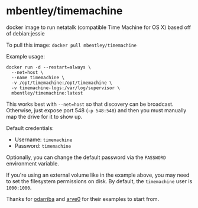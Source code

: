 mbentley/timemachine
====================

docker image to run netatalk (compatible Time Machine for OS X)
based off of debian:jessie

To pull this image:
`docker pull mbentley/timemachine`

Example usage:
```
docker run -d --restart=always \
  --net=host \
  --name timemachine \
  -v /opt/timemachine:/opt/timemachine \
  -v timemachine-logs:/var/log/supervisor \
  mbentley/timemachine:latest
```

This works best with `--net=host` so that discovery can be broadcast.  Otherwise, just expose port 548 (`-p 548:548`) and then you must manually map the drive for it to show up.

Default credentials:
  * Username: `timemachine`
  * Password: `timemachine`

Optionally, you can change the default password via the `PASSWORD` environment variable.

If you're using an external volume like in the example above, you may need to set the filesystem permissions on disk.  By default, the `timemachine` user is `1000:1000`.

Thanks for [odarriba](https://github.com/odarriba) and [arve0](https://github.com/arve0) for their examples to start from.
